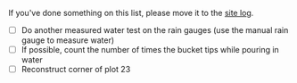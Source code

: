 If you've done something on this list, please move it to the [site log](https://github.com/weecology/lab-wiki/wiki/Portal-Site-Log).

- [ ] Do another measured water test on the rain gauges (use the manual rain gauge to measure water)
- [ ] If possible, count the number of times the bucket tips while pouring in water
- [ ] Reconstruct corner of plot 23
